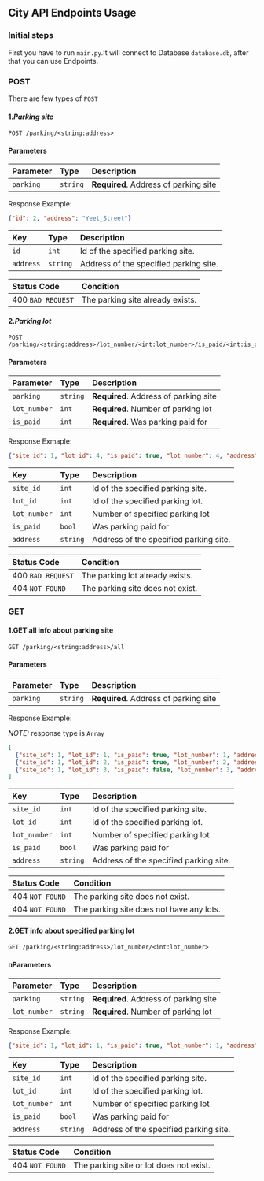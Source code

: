 ## City API Endpoints Usage

### Initial steps

First you have to run `main.py`.It will connect to Database `database.db`, 
after that you can use Endpoints.

### POST
There are few types of `POST` 

#### 1._Parking site_
```http 
POST /parking/<string:address>
```

#### Parameters

| Parameter | Type | Description |
| :--- | :--- | :--- |
| `parking` | `string` | **Required**. Address of parking site |


Response Example:

```json
{"id": 2, "address": "Yeet_Street"}
```


| Key | Type | Description |
| :--- | :--- | :--- |
| `id` | `int` | Id of the specified parking site. |
| `address` | `string` | Address of the specified parking site. |

| Status Code | Condition |
| :--- | :--- |
| 400 `BAD REQUEST` | The parking site already exists. |

#### 2._Parking lot_ 
```http
POST /parking/<string:address>/lot_number/<int:lot_number>/is_paid/<int:is_paid>
```

#### Parameters
| Parameter | Type | Description |
| :--- | :--- | :--- |
| `parking` | `string` | **Required**. Address of parking site |
| `lot_number` | `int` | **Required**. Number of parking lot |
| `is_paid` | `int` | **Required**. Was parking paid for |


Response Exmaple:

```json
{"site_id": 1, "lot_id": 4, "is_paid": true, "lot_number": 4, "address": 'Yeet_Prospect'}
```

| Key | Type | Description |
| :--- | :--- | :--- |
| `site_id` | `int` | Id of the specified parking site. |
| `lot_id` | `int` | Id of the specified parking lot. |
| `lot_number` | `int` |  Number of specified parking lot |
| `is_paid` | `bool` |  Was parking paid for |
| `address` | `string` | Address of the specified parking site. |


| Status Code | Condition |
| :--- | :--- |
| 400 `BAD REQUEST` | The parking lot already exists. |
| 404 `NOT FOUND` | The parking site does not exist. |

### GET

#### 1.GET all info about parking site

```http
GET /parking/<string:address>/all
```

#### Parameters
| Parameter | Type | Description |
| :--- | :--- | :--- |
| `parking` | `string` | **Required**. Address of parking site |


Response Example:

_NOTE:_ response type is `Array`
```json
[
  {"site_id": 1, "lot_id": 1, "is_paid": true, "lot_number": 1, "address": "Yeet_Prospect"},
  {"site_id": 1, "lot_id": 2, "is_paid": true, "lot_number": 2, "address": "Yeet_Prospect"},
  {"site_id": 1, "lot_id": 3, "is_paid": false, "lot_number": 3, "address": "Yeet_Prospect"}
]
```
| Key | Type | Description |
| :--- | :--- | :--- |
| `site_id` | `int` | Id of the specified parking site. |
| `lot_id` | `int` | Id of the specified parking lot. |
| `lot_number` | `int` |  Number of specified parking lot |
| `is_paid` | `bool` | Was parking paid for |
| `address` | `string` | Address of the specified parking site. |

| Status Code | Condition |
| :--- | :--- |
| 404 `NOT FOUND` | The parking site does not exist. |
| 404 `NOT FOUND` | The parking site does not have any lots. |

#### 2.GET info about specified parking lot

```http
GET /parking/<string:address>/lot_number/<int:lot_number>
```

#### пParameters
| Parameter | Type | Description |
| :--- | :--- | :--- |
| `parking` | `string` | **Required**. Address of parking site |
| `lot_number` | `string` | **Required**. Number of parking lot |

Response Example: 
```json
{"site_id": 1, "lot_id": 1, "is_paid": true, "lot_number": 1, "address": 'Yeet_Prospect'}
```
| Key | Type | Description |
| :--- | :--- | :--- |
| `site_id` | `int` | Id of the specified parking site. |
| `lot_id` | `int` | Id of the specified parking lot. |
| `lot_number` | `int` |  Number of specified parking lot |
| `is_paid` | `bool` | Was parking paid for |
| `address` | `string` | Address of the specified parking site. |

| Status Code | Condition |
| :--- | :--- |
| 404 `NOT FOUND` | The parking site or lot does not exist. |
